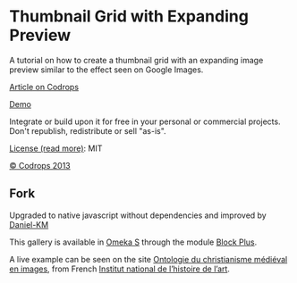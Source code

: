 
Thumbnail Grid with Expanding Preview
=========

A tutorial on how to create a thumbnail grid with an expanding image preview similar to the effect seen on Google Images.

[Article on Codrops](http://tympanus.net/codrops/?p=14530)

[Demo](http://tympanus.net/Tutorials/ThumbnailGridExpandingPreview/)

Integrate or build upon it for free in your personal or commercial projects. Don't republish, redistribute or sell "as-is".

[License (read more)](http://tympanus.net/codrops/licensing/): MIT

[© Codrops 2013](http://www.codrops.com)

## Fork

Upgraded to native javascript without dependencies and improved by [Daniel-KM](https://gitlab.com/Daniel-KM)

This gallery is available in [Omeka S](https://omeka.org/s) through the module [Block Plus](https://gitlab.com/Daniel-KM/Omeka-S-module-BlockPlus).

A live example can be seen on the site [Ontologie du christianisme médiéval en images](https://omci.inha.fr/s/ocmi/page/images), from French [Institut national de l’histoire de l’art](https://www.inha.fr).
